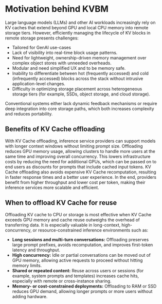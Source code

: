 <!--
SPDX-FileCopyrightText: Copyright (c) 2025 NVIDIA CORPORATION & AFFILIATES.
All rights reserved.
SPDX-License-Identifier: Apache-2.0

Licensed under the Apache License, Version 2.0 (the "License");
you may not use this file except in compliance with the License.
You may obtain a copy of the License at

http://www.apache.org/licenses/LICENSE-2.0

Unless required by applicable law or agreed to in writing, software
distributed under the License is distributed on an "AS IS" BASIS,
WITHOUT WARRANTIES OR CONDITIONS OF ANY KIND, either express or implied.
See the License for the specific language governing permissions and
limitations under the License.
-->

# Motivation behind KVBM

Large language models (LLMs) and other AI workloads increasingly rely on KV caches that extend beyond GPU and local CPU memory into remote storage tiers. However, efficiently managing the lifecycle of KV blocks in remote storage presents challenges:

* Tailored for GenAI use-cases
* Lack of visibility into real-time block usage patterns.
* Need for lightweight, ownership-driven memory management over complex object stores with unneeded overheads.
* Modular and need simplified UX and to be memory safe.
* Inability to differentiate between hot (frequently accessed) and cold (infrequently accessed) blocks across the stack without intrusive application-level changes.
* Difficulty in optimizing storage placement across heterogeneous storage tiers (for example, SSDs, object storage, and cloud storage).

Conventional systems either lack dynamic feedback mechanisms or require deep integration into core storage paths, which both increases complexity and reduces portability.

## Benefits of KV Cache offloading

With KV Cache offloading, inference service providers can support models with longer context windows without limiting prompt size. Offloading reduces GPU memory usage, allowing clusters to handle more users at the same time and improving overall concurrency. This lowers infrastructure costs by reducing the need for additional GPUs, which can be passed on to end users as discounts for prompts that include cached input tokens. KV Cache offloading also avoids expensive KV Cache recomputation, resulting in faster response times and a better user experience. In the end, providers benefit from higher throughput and lower cost per token, making their inference services more scalable and efficient.

## When to offload KV Cache for reuse

Offloading KV cache to CPU or storage is most effective when KV Cache exceeds GPU memory and cache reuse outweighs the overhead of transferring data. It is especially valuable in long-context, high-concurrency, or resource-constrained inference environments such as:

* **Long sessions and multi-turn conversations:** Offloading preserves large prompt prefixes, avoids recomputation, and improves first-token latency and throughput.
* **High concurrency:** Idle or partial conversations can be moved out of GPU memory, allowing active requests to proceed without hitting memory limits.
* **Shared or repeated content:** Reuse across users or sessions (for example, system prompts and templates) increases cache hits, especially with remote or cross-instance sharing.
* **Memory- or cost-constrained deployments:** Offloading to RAM or SSD reduces GPU demand, allowing longer prompts or more users without adding hardware.
